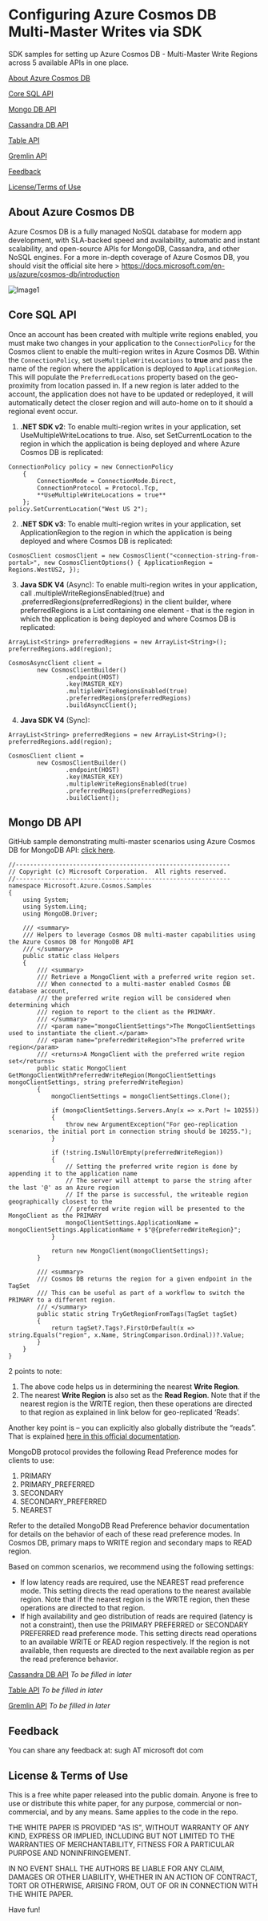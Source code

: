 # Configuring Azure Cosmos DB Multi-Master Writes via SDK
SDK samples for setting up Azure Cosmos DB - Multi-Master Write Regions across 5 available APIs in one place.

[About Azure Cosmos DB](#about-azure-cosmos-db) 

[Core SQL API](#core-sql-api)

[Mongo DB API](#mongo-db-api)

[Cassandra DB API](#cassandra-db-api)

[Table API](#table-api)

[Gremlin API](#gremlin-api)

[Feedback](#feedback)

[License/Terms of Use](#license--terms-of-use)

## About Azure Cosmos DB
Azure Cosmos DB is a fully managed NoSQL database for modern app development, with SLA-backed speed and availability, automatic and instant scalability, and open-source APIs for MongoDB, Cassandra, and other NoSQL engines. For a more in-depth coverage of Azure Cosmos DB, you should visit the official site here > https://docs.microsoft.com/en-us/azure/cosmos-db/introduction

![Image1](media/azure-cosmos-db.png)

## Core SQL API
Once an account has been created with multiple write regions enabled, you must make two changes in your application to the ```ConnectionPolicy``` for the Cosmos client to enable the multi-region writes in Azure Cosmos DB. Within the ```ConnectionPolicy```, set ```UseMultipleWriteLocations``` to **true** and pass the name of the region where the application is deployed to ```ApplicationRegion```. This will populate the ```PreferredLocations``` property based on the geo-proximity from location passed in. If a new region is later added to the account, the application does not have to be updated or redeployed, it will automatically detect the closer region and will auto-home on to it should a regional event occur.

1) **.NET SDK v2**: To enable multi-region writes in your application, set UseMultipleWriteLocations to true. Also, set SetCurrentLocation to the region in which the application is being deployed and where Azure Cosmos DB is replicated:

```
ConnectionPolicy policy = new ConnectionPolicy
    {
        ConnectionMode = ConnectionMode.Direct,
        ConnectionProtocol = Protocol.Tcp,
        **UseMultipleWriteLocations = true**
    };
policy.SetCurrentLocation("West US 2");
```
2) **.NET SDK v3**: To enable multi-region writes in your application, set ApplicationRegion to the region in which the application is being deployed and where Cosmos DB is replicated:

```
CosmosClient cosmosClient = new CosmosClient("<connection-string-from-portal>", new CosmosClientOptions() { ApplicationRegion = Regions.WestUS2, });
```

3) **Java SDK V4** (Async): To enable multi-region writes in your application, call .multipleWriteRegionsEnabled(true) and .preferredRegions(preferredRegions) in the client builder, where preferredRegions is a List containing one element - that is the region in which the application is being deployed and where Cosmos DB is replicated:

```
ArrayList<String> preferredRegions = new ArrayList<String>();
preferredRegions.add(region);

CosmosAsyncClient client =
        new CosmosClientBuilder()
                .endpoint(HOST)
                .key(MASTER_KEY)
                .multipleWriteRegionsEnabled(true)
                .preferredRegions(preferredRegions)
                .buildAsyncClient();
```                

4) **Java SDK V4** (Sync): 

```
ArrayList<String> preferredRegions = new ArrayList<String>();
preferredRegions.add(region);

CosmosClient client =
        new CosmosClientBuilder()
                .endpoint(HOST)
                .key(MASTER_KEY)
                .multipleWriteRegionsEnabled(true)
                .preferredRegions(preferredRegions)
                .buildClient();
```      

## Mongo DB API
GitHub sample demonstrating multi-master scenarios using Azure Cosmos DB for MongoDB API: [click here](https://github.com/Azure-Samples/azure-cosmos-db-mongodb-dotnet-multi-master).

```
//------------------------------------------------------------
// Copyright (c) Microsoft Corporation.  All rights reserved.
//------------------------------------------------------------
namespace Microsoft.Azure.Cosmos.Samples
{
    using System;
    using System.Linq;
    using MongoDB.Driver;

    /// <summary>
    /// Helpers to leverage Cosmos DB multi-master capabilities using the Azure Cosmos DB for MongoDB API
    /// </summary>
    public static class Helpers
    {
        /// <summary>
        /// Retrieve a MongoClient with a preferred write region set.
        /// When connected to a multi-master enabled Cosmos DB database account,
        /// the preferred write region will be considered when determining which
        /// region to report to the client as the PRIMARY.
        /// </summary>
        /// <param name="mongoClientSettings">The MongoClientSettings used to instantiate the client.</param>
        /// <param name="preferredWriteRegion">The preferred write region</param>
        /// <returns>A MongoClient with the preferred write region set</returns>
        public static MongoClient GetMongoClientWithPreferredWriteRegion(MongoClientSettings mongoClientSettings, string preferredWriteRegion)
        {
            mongoClientSettings = mongoClientSettings.Clone();

            if (mongoClientSettings.Servers.Any(x => x.Port != 10255))
            {
                throw new ArgumentException("For geo-replication scenarios, the initial port in connection string should be 10255.");
            }

            if (!string.IsNullOrEmpty(preferredWriteRegion))
            {
                // Setting the preferred write region is done by appending it to the application name
                // The server will attempt to parse the string after the last '@' as an Azure region
                // If the parse is successful, the writeable region geographically closest to the
                // preferred write region will be presented to the MongoClient as the PRIMARY
                mongoClientSettings.ApplicationName = mongoClientSettings.ApplicationName + $"@{preferredWriteRegion}";
            }

            return new MongoClient(mongoClientSettings);
        }

        /// <summary>
        /// Cosmos DB returns the region for a given endpoint in the TagSet
        /// This can be useful as part of a workflow to switch the PRIMARY to a different region.
        /// </summary>
        public static string TryGetRegionFromTags(TagSet tagSet)
        {
            return tagSet?.Tags?.FirstOrDefault(x => string.Equals("region", x.Name, StringComparison.Ordinal))?.Value;
        }
    }
}
```

2 points to note:
1)	The above code helps us in determining the nearest **Write Region**.
2)	The nearest **Write Region** is also set as the **Read Region**. Note that if the nearest region is the WRITE region, then these operations are directed to that region as explained in link below for geo-replicated ‘Reads’.

Another key point is – you can explicitly also globally distribute the “reads”. That is explained [here in this official documentation](https://docs.microsoft.com/en-us/azure/cosmos-db/mongodb/readpreference-global-distribution).

MongoDB protocol provides the following Read Preference modes for clients to use:
1. PRIMARY
2. PRIMARY_PREFERRED
3. SECONDARY
4. SECONDARY_PREFERRED
5. NEAREST

Refer to the detailed MongoDB Read Preference behavior documentation for details on the behavior of each of these read preference modes. In Cosmos DB, primary maps to WRITE region and secondary maps to READ region.

Based on common scenarios, we recommend using the following settings:

- If low latency reads are required, use the NEAREST read preference mode. This setting directs the read operations to the nearest available region. Note that if the nearest region is the WRITE region, then these operations are directed to that region.
- If high availability and geo distribution of reads are required (latency is not a constraint), then use the PRIMARY PREFERRED or SECONDARY PREFERRED read preference mode. This setting directs read operations to an available WRITE or READ region respectively. If the region is not available, then requests are directed to the next available region as per the read preference behavior.

[Cassandra DB API](#cassandra-db-api)
*To be filled in later*

[Table API](#table-api)
*To be filled in later*

[Gremlin API](#gremlin-api)
*To be filled in later*

## Feedback
You can share any feedback at: sugh AT microsoft dot com

## License & Terms of Use
This is a free white paper released into the public domain. Anyone is free to use or distribute this white paper, for any purpose, commercial or non-commercial, and by any means. Same applies to the code in the repo.

THE WHITE PAPER IS PROVIDED "AS IS", WITHOUT WARRANTY OF ANY KIND, EXPRESS OR IMPLIED, INCLUDING BUT NOT LIMITED TO THE WARRANTIES OF MERCHANTABILITY, FITNESS FOR A PARTICULAR PURPOSE AND NONINFRINGEMENT.

IN NO EVENT SHALL THE AUTHORS BE LIABLE FOR ANY CLAIM, DAMAGES OR OTHER LIABILITY, WHETHER IN AN ACTION OF CONTRACT, TORT OR OTHERWISE, ARISING FROM, OUT OF OR IN CONNECTION WITH THE WHITE PAPER.

Have fun!
